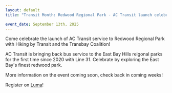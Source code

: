```yaml
---
layout: default
title: "Transit Month: Redwood Regional Park - AC Transit launch celebration"

event_date: September 13th, 2025
---
```


Come celebrate the launch of AC Transit service to Redwood Regional Park with Hiking by Transit and the Transbay Coalition!

AC Transit is bringing back bus service to the East Bay Hills reigonal parks for the first time since 2020 with Line 31. Celebrate by exploring the East Bay's finest redwood park.

More information on the event coming soon, check back in coming weeks!

Register on [Luma](https://lu.ma/jcoyi4eq)!